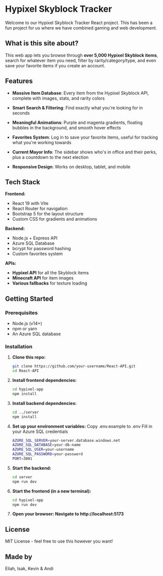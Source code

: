 # Hypixel Skyblock Tracker

Welcome to our Hypixel Skyblock Tracker React project. This has been a fun project for us where we have combined gaming and web development.

## What is this site about?

This web app lets you browse through **over 5,000 Hypixel Skyblock items**, search for whatever item you need, filter by rarity/category/type, and even save your favorite items if you create an account.

## Features

- **Massive Item Database**: Every item from the Hypixel Skyblock API, complete with images, stats, and rarity colors

- **Smart Search & Filtering**: Find exactly what you're looking for in seconds
- **Meaningful Animations**: Purple and magenta gradients, floating bubbles in the background, and smooth hover effects
- **Favorites System**: Log in to save your favorite items, useful for tracking what you're working towards
- **Current Mayor Info**: The sidebar shows who's in office and their perks, plus a countdown to the next election
- **Responsive Design**: Works on desktop, tablet, and mobile

## Tech Stack

**Frontend:**
- React 19 with Vite
- React Router for navigation
- Bootstrap 5 for the layout structure
- Custom CSS for gradients and animations

**Backend:**
- Node.js + Express API
- Azure SQL Database
- bcrypt for password hashing
- Custom favorites system

**APIs:**
- **Hypixel API** for all the Skyblock items
- **Minecraft API** for item images
- **Various fallbacks** for texture loading

## Getting Started

### Prerequisites
- Node.js (v14+)
- npm or yarn
- An Azure SQL database

### Installation

1. **Clone this repo:**
   ```bash
   git clone https://github.com/your-username/React-API.git
   cd React-API
   ```

2. **Install frontend dependencies:**
    ```bash
    cd hypixel-app
    npm install
    ```

3. **Install backend dependencies:**
    ```bash
    cd ../server
    npm install
    ```

4. **Set up your environment variables:**
    Copy .env.example to .env
    Fill in your Azure SQL credentials

    ```bash
    AZURE_SQL_SERVER=your-server.database.windows.net
    AZURE_SQL_DATABASE=your-db-name
    AZURE_SQL_USER=your-username
    AZURE_SQL_PASSWORD=your-password
    PORT=3001
    ```

5. **Start the backend:**
    ```bash 
    cd server
    npm run dev
    ```

6. **Start the frontend (in a new terminal):**
    ```bash
    cd hypixel-app
    npm run dev 
    ```

7. **Open your browser: Navigate to http://localhost:5173**

## License

MIT License - feel free to use this however you want!

## Made by
Eliah, Isak, Kevin & Andi